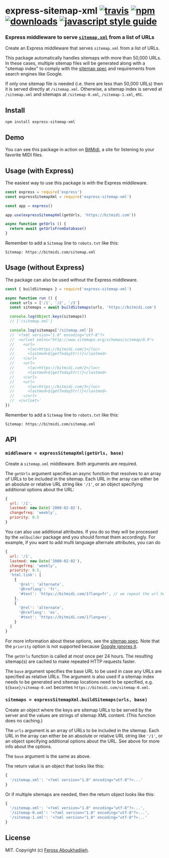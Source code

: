 # express-sitemap-xml [![travis][travis-image]][travis-url] [![npm][npm-image]][npm-url] [![downloads][downloads-image]][downloads-url] [![javascript style guide][standard-image]][standard-url]

[travis-image]: https://img.shields.io/travis/feross/express-sitemap-xml/master.svg
[travis-url]: https://travis-ci.org/feross/express-sitemap-xml
[npm-image]: https://img.shields.io/npm/v/express-sitemap-xml.svg
[npm-url]: https://npmjs.org/package/express-sitemap-xml
[downloads-image]: https://img.shields.io/npm/dm/express-sitemap-xml.svg
[downloads-url]: https://npmjs.org/package/express-sitemap-xml
[standard-image]: https://img.shields.io/badge/code_style-standard-brightgreen.svg
[standard-url]: https://standardjs.com

### Express middleware to serve [`sitemap.xml`](https://en.wikipedia.org/wiki/Sitemaps) from a list of URLs

Create an Express middleware that serves `sitemap.xml` from a list of URLs.

This package automatically handles sitemaps with more than 50,000 URLs. In these
cases, multiple sitemap files will be generated along with a "sitemap index" to
comply with the [sitemap spec](https://www.sitemaps.org/protocol.html) and
requirements from search engines like Google.

If only one sitemap file is needed (i.e. there are less than 50,000 URLs) then
it is served directly at `/sitemap.xml`. Otherwise, a sitemap index is served at
`/sitemap.xml` and sitemaps at `/sitemap-0.xml`, `/sitemap-1.xml`, etc.

## Install

```
npm install express-sitemap-xml
```

## Demo

You can see this package in action on [BitMidi](https://bitmidi.com), a site for
listening to your favorite MIDI files.

## Usage (with Express)

The easiest way to use this package is with the Express middleware.

```js
const express = require('express')
const expressSitemapXml = require('express-sitemap-xml')

const app = express()

app.use(expressSitemapXml(getUrls, 'https://bitmidi.com'))

async function getUrls () {
  return await getUrlsFromDatabase()
}
```

Remember to add a `Sitemap` line to `robots.txt` like this:

```
Sitemap: https://bitmidi.com/sitemap.xml
```

## Usage (without Express)

The package can also be used without the Express middleware.

```js
const { buildSitemaps } = require('express-sitemap-xml')

async function run () {
  const urls = ['/1', '/2', '/3']
  const sitemaps = await buildSitemaps(urls, 'https://bitmidi.com')

  console.log(Object.keys(sitemaps))
  // ['/sitemap.xml']

  console.log(sitemaps['/sitemap.xml'])
  // `<?xml version="1.0" encoding="utf-8"?>
  //  <urlset xmlns="http://www.sitemaps.org/schemas/sitemap/0.9">
  //    <url>
  //      <loc>https://bitmidi.com/1</loc>
  //      <lastmod>${getTodayStr()}</lastmod>
  //    </url>
  //    <url>
  //      <loc>https://bitmidi.com/2</loc>
  //      <lastmod>${getTodayStr()}</lastmod>
  //    </url>
  //    <url>
  //      <loc>https://bitmidi.com/3</loc>
  //      <lastmod>${getTodayStr()}</lastmod>
  //    </url>
  //  </urlset>`
})
```

Remember to add a `Sitemap` line to `robots.txt` like this:

```
Sitemap: https://bitmidi.com/sitemap.xml
```

## API

### `middleware = expressSitemapXml(getUrls, base)`

Create a `sitemap.xml` middleware. Both arguments are required.

The `getUrls` argument specifies an async function that resolves to an array of
URLs to be included in the sitemap. Each URL in the array can either be an
absolute or relative URL string like `'/1'`, or an object specifying additional
options about the URL:

```js
{
  url: '/1',
  lastmod: new Date('2000-02-02'),
  changefreq: 'weekly',
  priority: 0.5
}
```

You can also use additional attributes. If you do so they will be processed by the `xmlbuilder` package and you should format them accordingly.
For example, if you want to add multi language alternate attributes, you can do

```js
{
  url: '/1',
  lastmod: new Date('2000-02-02'),
  changefreq: 'weekly',
  priority: 0.5,
  'html.link': [
    {
      '@rel': 'alternate',
      '@hreflang': 'fr',
      '#text': 'https://bitmidi.com/1?lang=fr', // we repeat the url here as you may have a different subdomain for this
    },
    {
      '@rel': 'alternate',
      '@hreflang': 'es',
      '#text': 'https://bitmidi.com/1?lang=es',
    }
  ]
}
```


For more information about these options, see the [sitemap spec](https://www.sitemaps.org/protocol.html). Note that the `priority` option is not supported because [Google ignores it](https://twitter.com/methode/status/846796737750712320).

The `getUrls` function is called at most once per 24 hours. The resulting
sitemap(s) are cached to make repeated HTTP requests faster.

The `base` argument specifies the base URL to be used in case any URLs are
specified as relative URLs. The argument is also used if a sitemap index needs
to be generated and sitemap locations need to be specified, e.g.
`${base}/sitemap-0.xml` becomes `https://bitmidi.com/sitemap-0.xml`.

### `sitemaps = expressSitemapXml.buildSitemaps(urls, base)`

Create an object where the keys are sitemap URLs to be served by the server and
the values are strings of sitemap XML content. (This function does no caching.)

The `urls` argument is an array of URLs to be included in the sitemap. Each URL
in the array can either be an absolute or relative URL string like `'/1'`, or an
object specifying additional options about the URL. See above for more info
about the options.

The `base` argument is the same as above.

The return value is an object that looks like this:

```js
{
  '/sitemap.xml': '<?xml version="1.0" encoding="utf-8"?>...'
}
```

Or if multiple sitemaps are needed, then the return object looks like this:

```js
{
  '/sitemap.xml': '<?xml version="1.0" encoding="utf-8"?>...',
  '/sitemap-0.xml': '<?xml version="1.0" encoding="utf-8"?>...',
  '/sitemap-1.xml': '<?xml version="1.0" encoding="utf-8"?>...'
}
```

## License

MIT. Copyright (c) [Feross Aboukhadijeh](https://feross.org).
